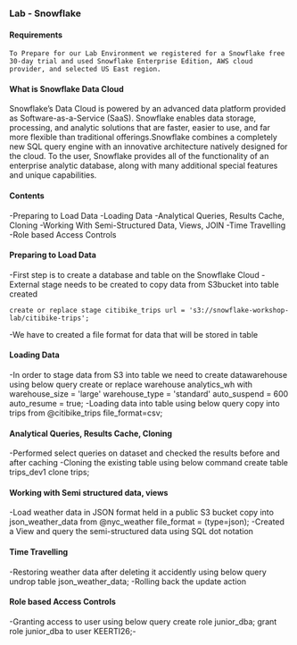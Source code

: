 ### Lab - Snowflake  

#### Requirements

```
To Prepare for our Lab Environment we registered for a Snowflake free 30-day trial and used Snowflake Enterprise Edition, AWS cloud provider, and selected US East region.
```
#### What is Snowflake Data Cloud
Snowflake’s Data Cloud is powered by an advanced data platform provided as Software-as-a-Service (SaaS). Snowflake enables data storage, processing, and analytic solutions 
that are faster, easier to use, and far more flexible than traditional offerings.Snowflake combines a completely new SQL query engine with an innovative architecture natively 
designed for the cloud. To the user, Snowflake provides all of the functionality of an enterprise analytic database, along with many additional special features and unique 
capabilities.


#### Contents
-Preparing to Load Data
-Loading Data
-Analytical Queries, Results Cache, Cloning
-Working With Semi-Structured Data, Views, JOIN
-Time Travelling
-Role based Access Controls

#### Preparing to Load Data
-First step is to create a database and table on the Snowflake Cloud
-External stage needs to be created to copy data from S3bucket into table created
   ```
   create or replace stage citibike_trips url = 's3://snowflake-workshop-lab/citibike-trips';
   ```
-We have to created a file format for data that will be stored in table

#### Loading Data
-In order to stage data from S3 into table we need to create datawarehouse using below query
    create or replace warehouse analytics_wh with warehouse_size = 'large' warehouse_type = 'standard' 
     auto_suspend = 600 auto_resume = true;
-Loading data into table using below query
    copy into trips from @citibike_trips file_format=csv;

#### Analytical Queries, Results Cache, Cloning
-Performed select queries on dataset and checked the results before and after caching
-Cloning the existing table using below command
     create table trips_dev1 clone trips;

#### Working with Semi structured data, views
-Load weather data in JSON format held in a public S3 bucket
     copy into json_weather_data from @nyc_weather file_format = (type=json);
-Created a View and query the semi-structured data using SQL dot notation

#### Time Travelling
-Restoring weather data after deleting it accidently using below query
     undrop table json_weather_data;
-Rolling back the update action

#### Role based Access Controls
-Granting access to user using below query
    create role junior_dba;
     grant role junior_dba to user KEERTI26;-
